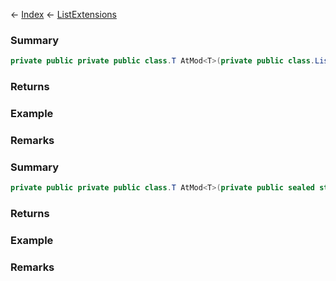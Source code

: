 ← [Index](Api-Index) ← [ListExtensions](System.Collections.Generic.ListExtensions)

### Summary

```csharp
private public private public class.T AtMod<T>(private public class.List<T> list, int index)
```

### Returns

### Example

### Remarks

### Summary

```csharp
private public private public class.T AtMod<T>(private public sealed struct.ListReader<T> list, int index)
```

### Returns

### Example

### Remarks

